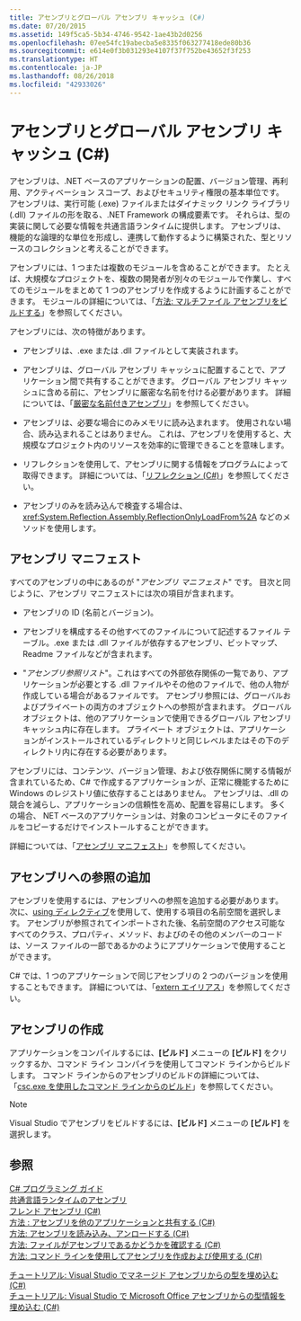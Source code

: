 ```yaml
---
title: アセンブリとグローバル アセンブリ キャッシュ (C#)
ms.date: 07/20/2015
ms.assetid: 149f5ca5-5b34-4746-9542-1ae43b2d0256
ms.openlocfilehash: 07ee54fc19abecba5e8335f063277418ede80b36
ms.sourcegitcommit: e614e0f3b031293e4107f37f752be43652f3f253
ms.translationtype: HT
ms.contentlocale: ja-JP
ms.lasthandoff: 08/26/2018
ms.locfileid: "42933026"
---
```

# <a name="assemblies-and-the-global-assembly-cache-c"></a>アセンブリとグローバル アセンブリ キャッシュ (C#)
アセンブリは、.NET ベースのアプリケーションの配置、バージョン管理、再利用、アクティベーション スコープ、およびセキュリティ権限の基本単位です。 アセンブリは、実行可能 (.exe) ファイルまたはダイナミック リンク ライブラリ (.dll) ファイルの形を取る、.NET Framework の構成要素です。 それらは、型の実装に関して必要な情報を共通言語ランタイムに提供します。 アセンブリは、機能的な論理的な単位を形成し、連携して動作するように構築された、型とリソースのコレクションと考えることができます。  
  
 アセンブリには、1 つまたは複数のモジュールを含めることができます。 たとえば、大規模なプロジェクトを、複数の開発者が別々のモジュールで作業し、すべてのモジュールをまとめて 1 つのアセンブリを作成するように計画することができます。 モジュールの詳細については、「[方法: マルチファイル アセンブリをビルドする](../../../../../docs/framework/app-domains/how-to-build-a-multifile-assembly.md)」を参照してください。  
  
 アセンブリには、次の特徴があります。  
  
-   アセンブリは、.exe または .dll ファイルとして実装されます。  
  
-   アセンブリは、グローバル アセンブリ キャッシュに配置することで、アプリケーション間で共有することができます。 グローバル アセンブリ キャッシュに含める前に、アセンブリに厳密な名前を付ける必要があります。 詳細については、「[厳密な名前付きアセンブリ](../../../../../docs/framework/app-domains/strong-named-assemblies.md)」を参照してください。  
  
-   アセンブリは、必要な場合にのみメモリに読み込まれます。 使用されない場合、読み込まれることはありません。 これは、アセンブリを使用すると、大規模なプロジェクト内のリソースを効率的に管理できることを意味します。  
  
-   リフレクションを使用して、アセンブリに関する情報をプログラムによって取得できます。 詳細については、「[リフレクション (C#)](../../../../csharp/programming-guide/concepts/reflection.md)」を参照してください。  
  
-   アセンブリのみを読み込んで検査する場合は、<xref:System.Reflection.Assembly.ReflectionOnlyLoadFrom%2A> などのメソッドを使用します。  
  
## <a name="assembly-manifest"></a>アセンブリ マニフェスト  
 すべてのアセンブリの中にあるのが "*アセンブリ マニフェスト*" です。 目次と同じように、アセンブリ マニフェストには次の項目が含まれます。  
  
-   アセンブリの ID (名前とバージョン)。  
  
-   アセンブリを構成するその他すべてのファイルについて記述するファイル テーブル。.exe または .dll ファイルが依存するアセンブリ、ビットマップ、Readme ファイルなどが含まれます。  
  
-   "*アセンブリ参照リスト*"。これはすべての外部依存関係の一覧であり、アプリケーションが必要とする .dll ファイルやその他のファイルで、他の人物が作成している場合があるファイルです。 アセンブリ参照には、グローバルおよびプライベートの両方のオブジェクトへの参照が含まれます。 グローバル オブジェクトは、他のアプリケーションで使用できるグローバル アセンブリ キャッシュ内に存在します。 プライベート オブジェクトは、アプリケーションがインストールされているディレクトリと同じレベルまたはその下のディレクトリ内に存在する必要があります。  
  
 アセンブリには、コンテンツ、バージョン管理、および依存関係に関する情報が含まれているため、C# で作成するアプリケーションが、正常に機能するために Windows のレジストリ値に依存することはありません。 アセンブリは、.dll の競合を減らし、アプリケーションの信頼性を高め、配置を容易にします。 多くの場合、 NET ベースのアプリケーションは、対象のコンピュータにそのファイルをコピーするだけでインストールすることができます。  
  
 詳細については、「[アセンブリ マニフェスト](../../../../../docs/framework/app-domains/assembly-manifest.md)」を参照してください。  
  
## <a name="adding-a-reference-to-an-assembly"></a>アセンブリへの参照の追加  
 アセンブリを使用するには、アセンブリへの参照を追加する必要があります。 次に、[using ディレクティブ](../../../../csharp/language-reference/keywords/using-directive.md)を使用して、使用する項目の名前空間を選択します。 アセンブリが参照されてインポートされた後、名前空間のアクセス可能なすべてのクラス、プロパティ、メソッド、およびのその他のメンバーのコードは、ソース ファイルの一部であるかのようにアプリケーションで使用することができます。  
  
 C# では、1 つのアプリケーションで同じアセンブリの 2 つのバージョンを使用することもできます。 詳細については、「[extern エイリアス](../../../../csharp/language-reference/keywords/extern-alias.md)」を参照してください。  
  
## <a name="creating-an-assembly"></a>アセンブリの作成  
 アプリケーションをコンパイルするには、**[ビルド]** メニューの **[ビルド]** をクリックするか、コマンド ライン コンパイラを使用してコマンド ラインからビルドします。 コマンド ラインからのアセンブリのビルドの詳細については、「[csc.exe を使用したコマンド ラインからのビルド](../../../../csharp/language-reference/compiler-options/command-line-building-with-csc-exe.md)」を参照してください。  
  
> [!NOTE]
>  Visual Studio でアセンブリをビルドするには、**[ビルド]** メニューの **[ビルド]** を選択します。  
  
## <a name="see-also"></a>参照  
 [C# プログラミング ガイド](../../../../csharp/programming-guide/index.md)  
 [共通言語ランタイムのアセンブリ](../../../../../docs/framework/app-domains/assemblies-in-the-common-language-runtime.md)  
 [フレンド アセンブリ (C#)](friend-assemblies.md)  
 [方法 : アセンブリを他のアプリケーションと共有する (C#)](how-to-share-an-assembly-with-other-applications.md)  
 [方法: アセンブリを読み込み、アンロードする (C#)](how-to-load-and-unload-assemblies.md)  
 [方法: ファイルがアセンブリであるかどうかを確認する (C#)](how-to-determine-if-a-file-is-an-assembly.md)  
 [方法: コマンド ラインを使用してアセンブリを作成および使用する (C#)](how-to-create-and-use-assemblies-using-the-command-line.md)  
 
  [チュートリアル: Visual Studio でマネージド アセンブリからの型を埋め込む (C#)](walkthrough-embedding-types-from-managed-assemblies-in-visual-studio.md)  
 [チュートリアル: Visual Studio で Microsoft Office アセンブリからの型情報を埋め込む (C#)](walkthrough-embedding-type-information-from-microsoft-office-assemblies.md)
